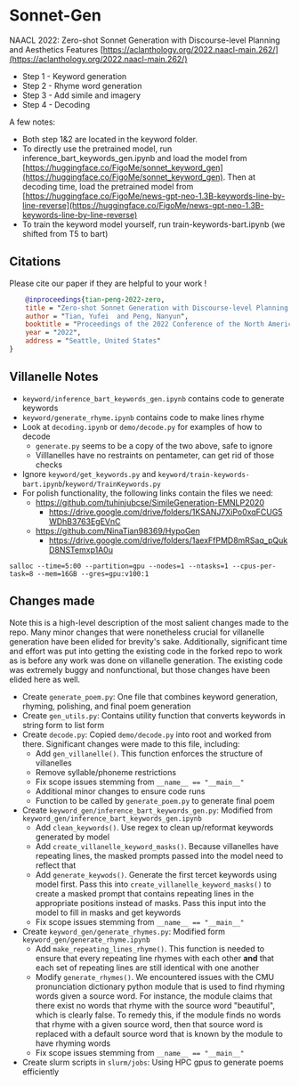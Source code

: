 # Sonnet-Gen
NAACL 2022: Zero-shot Sonnet Generation with Discourse-level Planning and Aesthetics Features [https://aclanthology.org/2022.naacl-main.262/](https://aclanthology.org/2022.naacl-main.262/)

- Step 1 - Keyword generation
- Step 2 - Rhyme word generation
- Step 3 - Add simile and imagery
- Step 4 - Decoding

A few notes:
- Both step 1&2 are located in the keyword folder. 
- To directly use the pretrained model, run inference_bart_keywords_gen.ipynb and load the model from [https://huggingface.co/FigoMe/sonnet_keyword_gen](https://huggingface.co/FigoMe/sonnet_keyword_gen). Then at decoding time, load the pretrained model from [https://huggingface.co/FigoMe/news-gpt-neo-1.3B-keywords-line-by-line-reverse](https://huggingface.co/FigoMe/news-gpt-neo-1.3B-keywords-line-by-line-reverse)
- To train the keyword model yourself, run train-keywords-bart.ipynb (we shifted from T5 to bart)

## Citations
Please cite our paper if they are helpful to your work !
```bibtex 
    @inproceedings{tian-peng-2022-zero,
    title = "Zero-shot Sonnet Generation with Discourse-level Planning and Aesthetics Features",
    author = "Tian, Yufei  and Peng, Nanyun",
    booktitle = "Proceedings of the 2022 Conference of the North American Chapter of the Association for Computational Linguistics: Human Language  Technologies",
    year = "2022",
    address = "Seattle, United States"
} 
```

## Villanelle Notes
- `keyword/inference_bart_keywords_gen.ipynb` contains code to generate keywords
- `keyword/generate_rhyme.ipynb` contains code to make lines rhyme
- Look at `decoding.ipynb` or `demo/decode.py` for examples of how to decode
  - `generate.py` seems to be a copy of the two above, safe to ignore
  - Villlanelles have no restraints on pentameter, can get rid of those checks
- Ignore `keyword/get_keywords.py` and `keyword/train-keywords-bart.ipynb`/`keyword/TrainKeywords.py`
- For polish functionality, the following links contain the files we need:
  - https://github.com/tuhinjubcse/SimileGeneration-EMNLP2020
    - https://drive.google.com/drive/folders/1KSANJ7XiPo0xqFCUG5WDhB3763EgEVnC
  - https://github.com/NinaTian98369/HypoGen
    - https://drive.google.com/drive/folders/1aexFfPMD8mRSaq_pQukD8NSTemxp1A0u

`salloc --time=5:00 --partition=gpu --nodes=1 --ntasks=1 --cpus-per-task=8 --mem=16GB --gres=gpu:v100:1`

## Changes made

Note this is a high-level description of the most salient changes made to the repo. Many minor changes that were
nonetheless crucial for villanelle generation have been elided for brevity's sake. Additionally, significant time
and effort was put into getting the existing code in the forked repo to work as is before any work was done on 
villanelle generation. The existing code was extremely buggy and nonfunctional, but those changes have been elided
here as well.

- Create `generate_poem.py`: One file that combines keyword generation, rhyming, polishing, and final poem generation
- Create `gen_utils.py`: Contains utility function that converts keywords in string form to list form
- Create `decode.py`: Copied `demo/decode.py` into root and worked from there. Significant changes were made to this
  file, including:
  - Add `gen_villanelle()`. This function enforces the structure of villanelles
  - Remove syllable/phoneme restrictions
  - Fix scope issues stemming from `__name__ == "__main__"`
  - Additional minor changes to ensure code runs
  - Function to be called by `generate_poem.py` to generate final poem
- Create `keyword_gen/inference_bart_keywords_gen.py`: Modified from `keyword_gen/inference_bart_keywords_gen.ipynb`
  - Add `clean_keywords()`. Use regex to clean up/reformat keywords generated by model
  - Add `create_villanelle_keyword_masks()`. Because villanelles have repeating lines, the masked prompts passed into
    the model need to reflect that
  - Add `generate_keywods()`. Generate the first tercet keywords using model first. Pass this into `create_villanelle_keyword_masks()` to 
    create a masked prompt that contains repeating lines in the appropriate positions instead of masks. Pass this input
    into the model to fill in masks and get keywords
  - Fix scope issues stemming from `__name__ == "__main__"`
- Create `keyword_gen/generate_rhymes.py`: Modified form `keyword_gen/generate_rhyme.ipynb`
  - Add `make_repeating_lines_rhyme()`. This function is needed to ensure that every repeating line rhymes with each
    other **and** that each set of repeating lines are still identical with one another
  - Modify `generate_rhymes()`. We encountered issues with the CMU pronunciation dictionary python module that is used
    to find rhyming words given a source word. For instance, the module claims that there exist no words that rhyme with
    the source word "beautiful", which is clearly false. To remedy this, if the module finds no words that rhyme with a 
    given source word, then that source word is replaced with a default source word that is known by the module to have
    rhyming words
  - Fix scope issues stemming from `__name__ == "__main__"`
- Create slurm scripts in `slurm/jobs`: Using HPC gpus to generate poems efficiently
  

